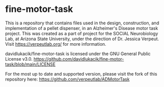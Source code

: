 # fine-motor-task
This is a repository that contains files used in the design, construction, and implementation of a pellet dispenser, in an Alzheimer's Disease motor task project. This was created as a part of project for the SOCIAL Neurobiology Lab, at Arizona State University, under the direction of Dr. Jessica Verpeut. Visit https://verpeutlab.org/ for more information.

davidlukacik/fine-motor-task is licensed under the GNU General Public License v3.0. https://github.com/davidlukacik/fine-motor-task/blob/main/LICENSE

For the most up to date and supported version, please visit the fork of this repository here: https://github.com/verpeutlab/ADMotorTask
